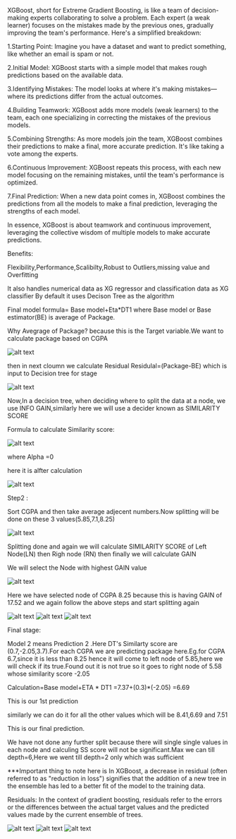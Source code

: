 XGBoost, short for Extreme Gradient Boosting, is like a team of decision-making experts collaborating to solve a problem. Each expert (a weak learner) focuses on the mistakes made by the previous ones, gradually improving the team's performance. Here's a simplified breakdown:

1.Starting Point: Imagine you have a dataset and want to predict something, like whether an email is spam or not.

2.Initial Model: XGBoost starts with a simple model that makes rough predictions based on the available data.

3.Identifying Mistakes: The model looks at where it's making mistakes—where its predictions differ from the actual outcomes.

4.Building Teamwork: XGBoost adds more models (weak learners) to the team, each one specializing in correcting the mistakes of the previous models.

5.Combining Strengths: As more models join the team, XGBoost combines their predictions to make a final, more accurate prediction. It's like taking a vote among the experts.

6.Continuous Improvement: XGBoost repeats this process, with each new model focusing on the remaining mistakes, until the team's performance is optimized.

7.Final Prediction: When a new data point comes in, XGBoost combines the predictions from all the models to make a final prediction, leveraging the strengths of each model.

In essence, XGBoost is about teamwork and continuous improvement, leveraging the collective wisdom of multiple models to make accurate predictions.

Benefits:

Flexibility,Performance,Scalibilty,Robust to Outliers,missing value and Overfitting

It also handles numerical data as XG regressor and classification data as XG classifier
By default it uses Decison Tree as the algorithm

Final model formula= Base model+Eta*DT1 where Base model or Base estimator(BE) is average of Package.

Why Avegrage of Package? because this is the Target variable.We want to calculate package based on CGPA

![alt text](image.png)


then in next cloumn we calculate Residual Residulal=(Package-BE) which is input to Decision tree for stage

![alt text](image-1.png)

Now,In a decision tree, when deciding where to split the data at a node, we use INFO GAIN,similarly here we will use a decider known as SIMILARITY SCORE

Formula to calculate Similarity score:

![alt text](image-2.png)

where Alpha =0

here it is alfter calculation

![alt text](image-3.png)

Step2 :

Sort CGPA and then take average adjecent numbers.Now splitting will be done on these 3 values(5.85,7.1,8.25)

![alt text](image-4.png)

Splitting done and again we will calculate SIMILARITY SCORE of Left Node(LN) then Righ node (RN) then finally we will calculate GAIN

We will select the Node with highest GAIN value


![alt text](image-5.png)


Here we have selected node of CGPA 8.25 because this is having GAIN of 17.52 and we again follow the above steps and start splitting again


![alt text](image-6.png)
![alt text](image-7.png)
![alt text](image-8.png)

Final stage:

Model 2 means Prediction 2 .Here DT's Similarty score are (0.7,-2.05,3.7).For each CGPA we are predicting package here.Eg.for CGPA 6.7,since it is less than 8.25 hence it will come to left node of 5.85,here we will check if its true.Found out it is not true so it goes to right node of 5.58 whose similarity score -2.05

Calculation=Base model+ETA * DT1
           =7.37+(0.3)*(-2.05)
           =6.69

This is our 1st prediction 

similarly we can do it for all the other values which will be 8.41,6.69 and 7.51 

This is our final prediction.

We have not done any further split because there will single single values in each node and calculing SS score will not be significant.Max we can till depth=6,Here we went till depth=2 only which was sufficient

***Important thing to note here is In XGBoost, a decrease in residual (often referred to as "reduction in loss") signifies that the addition of a new tree in the ensemble has led to a better fit of the model to the training data.

Residuals: In the context of gradient boosting, residuals refer to the errors or the differences between the actual target values and the predicted values made by the current ensemble of trees.


![alt text](image-9.png)
![alt text](image-10.png)
![alt text](image-11.png)











